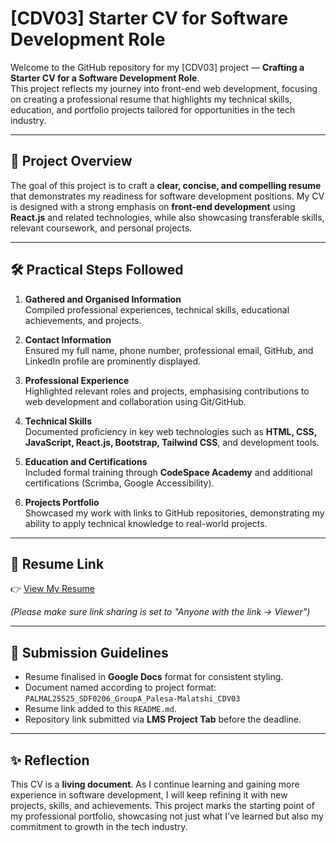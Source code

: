 # [CDV03] Starter CV for Software Development Role

Welcome to the GitHub repository for my [CDV03] project — **Crafting a Starter CV for a Software Development Role**.  
This project reflects my journey into front-end web development, focusing on creating a professional resume that highlights my technical skills, education, and portfolio projects tailored for opportunities in the tech industry.

---

## 📌 Project Overview
The goal of this project is to craft a **clear, concise, and compelling resume** that demonstrates my readiness for software development positions. My CV is designed with a strong emphasis on **front-end development** using **React.js** and related technologies, while also showcasing transferable skills, relevant coursework, and personal projects.

---

## 🛠 Practical Steps Followed
1. **Gathered and Organised Information**  
   Compiled professional experiences, technical skills, educational achievements, and projects.  

2. **Contact Information**  
   Ensured my full name, phone number, professional email, GitHub, and LinkedIn profile are prominently displayed.  

3. **Professional Experience**  
   Highlighted relevant roles and projects, emphasising contributions to web development and collaboration using Git/GitHub.  

4. **Technical Skills**  
   Documented proficiency in key web technologies such as **HTML, CSS, JavaScript, React.js, Bootstrap, Tailwind CSS**, and development tools.  

5. **Education and Certifications**  
   Included formal training through **CodeSpace Academy** and additional certifications (Scrimba, Google Accessibility).  

6. **Projects Portfolio**  
   Showcased my work with links to GitHub repositories, demonstrating my ability to apply technical knowledge to real-world projects.  

---

## 📂 Resume Link
👉 [View My Resume](https://docs.google.com/document/d/1_LhsF2MPWBcwClqVzlDCGVX49alQonE-/edit?usp=drivesdk&ouid=106875610337048107723&rtpof=true&sd=true )

*(Please make sure link sharing is set to "Anyone with the link → Viewer")*  

---

## 📑 Submission Guidelines
- Resume finalised in **Google Docs** format for consistent styling.  
- Document named according to project format:  
  `PALMAL25525_SDF0206_GroupA_Palesa-Malatshi_CDV03`  
- Resume link added to this `README.md`.  
- Repository link submitted via **LMS Project Tab** before the deadline.  

---

## ✨ Reflection
This CV is a **living document**. As I continue learning and gaining more experience in software development, I will keep refining it with new projects, skills, and achievements. This project marks the starting point of my professional portfolio, showcasing not just what I’ve learned but also my commitment to growth in the tech industry.
